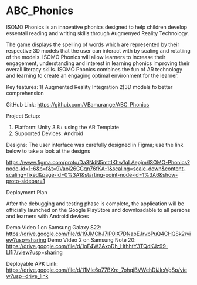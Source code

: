 # ABC_Phonics

ISOMO Phonics is an innovative phonics designed to help children develop essentail reading and writing skills through Augmenyed Reality Technology.

The game displays the spelling of words which are represented by their respective 3D models that the user can interact with by scaling and rotatiing of the models. ISOMO Phonics will allow learners to increase their engagement, understanding and interest in learning phonics improving their overall literacy skills. ISOMO Phonics combines the fun of AR technology and learning to create an engaging optimal environment for the learner.

Key features:
    1) Augmented Reality Integration
    2)3D models fo better comprehension
    

GitHub Link: https://github.com/VBamurange/ABC_Phonics


 Project Setup: 
   1) Platform: Unity 3.8+ using the AR Template
   2) Supported Devices: Android
      
Designs: The user interface was carefully designed in Figma; use the link below to take a look at the designs

https://www.figma.com/proto/Da3NdN5mttIKhw1qLAepjm/ISOMO-Phonics?node-id=1-6&p=f&t=9Vaoi26CGqn76fKA-1&scaling=scale-down&content-scaling=fixed&page-id=0%3A1&starting-point-node-id=1%3A6&show-proto-sidebar=1

Deployment Plan

After the debugging and testing phase is complete, the application will be officially launched on the Google PlayStore and downloadable to all persons and learners with Android devices

Demo Video 1 on Samsung Galaxy S22: https://drive.google.com/file/d/19JMChJ7lP0IX7DNapEJrvpPuQ4CHQ8k2/view?usp=sharing
Demo Video 2 on Samsung Note 20: https://drive.google.com/file/d/1oF4W2AxoDh_HthhtY3TQdKJz99-Ll1i7/view?usp=sharing

Deployable APK Link: https://drive.google.com/file/d/11Mle6o77BXrc_7ohqjBVWehDiJksVgSp/view?usp=drive_link


